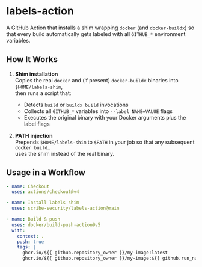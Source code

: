 # labels-action

A GitHub Action that installs a shim wrapping `docker` (and `docker-buildx`) so that every build
automatically gets labeled with all `GITHUB_*` environment variables.

## How It Works

1. **Shim installation**  
   Copies the real `docker` and (if present) `docker-buildx` binaries into `$HOME/labels-shim`,  
   then runs a script that:

   - Detects `build` or `buildx build` invocations  
   - Collects all `GITHUB_*` variables into `--label NAME=VALUE` flags  
   - Executes the original binary with your Docker arguments plus the label flags

2. **PATH injection**  
   Prepends `$HOME/labels-shim` to `$PATH` in your job so that any subsequent `docker build…`  
   uses the shim instead of the real binary.

## Usage in a Workflow

```yaml
- name: Checkout
  uses: actions/checkout@v4

- name: Install labels shim
  uses: scribe-security/labels-action@main

- name: Build & push
  uses: docker/build-push-action@v5
  with:
    context: .
    push: true
    tags: |
      ghcr.io/${{ github.repository_owner }}/my-image:latest
      ghcr.io/${{ github.repository_owner }}/my-image:${{ github.run_number }}
